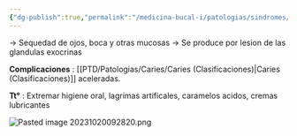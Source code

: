 ```yaml
---
{"dg-publish":true,"permalink":"/medicina-bucal-i/patologias/sindromes/sindrome-de-sjoegren/"}
---
```


→ Sequedad de ojos, boca y otras mucosas
→ Se produce por lesion de las glandulas exocrinas

**Complicaciones** : [[PTD/Patologias/Caries/Caries (Clasificaciones)\|Caries (Clasificaciones)]] aceleradas.

**Tt°** : Extremar higiene oral, lagrimas artificales, caramelos acidos, cremas lubricantes

![Pasted image 20231020092820.png](/img/user/Cirugia%20Bucal%20I/Medias/Pasted%20image%2020231020092820.png)

